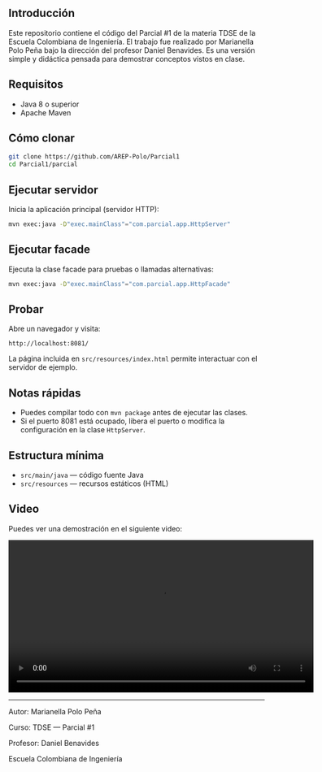 ## Introducción

Este repositorio contiene el código del Parcial #1 de la materia TDSE de la
Escuela Colombiana de Ingeniería. El trabajo fue realizado por Marianella Polo
Peña bajo la dirección del profesor Daniel Benavides. Es una versión simple y
didáctica pensada para demostrar conceptos vistos en clase.

## Requisitos

- Java 8 o superior
- Apache Maven

## Cómo clonar

```bash
git clone https://github.com/AREP-Polo/Parcial1
cd Parcial1/parcial
```

## Ejecutar servidor

Inicia la aplicación principal (servidor HTTP):

```bash
mvn exec:java -D"exec.mainClass"="com.parcial.app.HttpServer"
```

## Ejecutar facade

Ejecuta la clase facade para pruebas o llamadas alternativas:

```bash
mvn exec:java -D"exec.mainClass"="com.parcial.app.HttpFacade"
```

## Probar

Abre un navegador y visita:

```
http://localhost:8081/
```

La página incluida en `src/resources/index.html` permite interactuar con el
servidor de ejemplo.

## Notas rápidas

- Puedes compilar todo con `mvn package` antes de ejecutar las clases.
- Si el puerto 8081 está ocupado, libera el puerto o modifica la configuración
	en la clase `HttpServer`.

## Estructura mínima

- `src/main/java` — código fuente Java
- `src/resources` — recursos estáticos (HTML)

## Video

Puedes ver una demostración en el siguiente video:

<video src="res/video.mp4" controls width="600">
	Tu navegador no soporta la reproducción de video.
</video>

---

Autor: Marianella Polo Peña

Curso: TDSE — Parcial #1

Profesor: Daniel Benavides

Escuela Colombiana de Ingeniería

